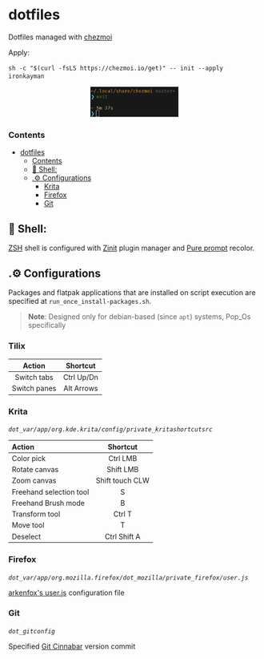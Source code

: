 # dotfiles

Dotfiles managed with [chezmoi](https://github.com/twpayne/chezmoi)

Apply:
```shell
sh -c "$(curl -fsLS https://chezmoi.io/get)" -- init --apply ironkayman
```

<p align="center">
    <img src="docs/color_scheme_example.png" style="width: 35%;"></img>
</p>

### Contents
- [dotfiles](#dotfiles)
    - [Contents](#contents)
  - [🌻 Shell:](#-shell)
  - [.⚙️ Configurations](#️-configurations)
    - [Krita](#krita)
    - [Firefox](#firefox)
    - [Git](#git)


## 🌻 Shell:

[ZSH](https://wiki.archlinux.org/title/Zsh) shell is configured with [Zinit](https://github.com/zdharma-continuum/zinit) plugin manager and [Pure prompt](https://github.com/sindresorhus/pure) recolor.

## .⚙️ Configurations

Packages and flatpak applications that are installed on script execution are specified at `run_once_install-packages.sh`.

> **Note**: Designed only for debian-based (since `apt`) systems, Pop_Os specifically

### Tilix

| Action        | Shortcut   |
|:-------------:|:----------:|
| Switch tabs   | Ctrl Up/Dn |
| Switch panes  | Alt Arrows |

### Krita
*`dot_var/app/org.kde.krita/config/private_kritashortcutsrc`*

| Action                  | Shortcut        |
|:------------------------|:---------------:|
| Color pick              | Ctrl LMB        |
| Rotate canvas           | Shift LMB       |
| Zoom canvas             | Shift touch CLW |
| Freehand selection tool | S               |
| Freehand Brush mode     | B               |
| Transform tool          | Ctrl T          |
| Move tool               | T               |
| Deselect                | Ctrl Shift A    |

### Firefox
*`dot_var/app/org.mozilla.firefox/dot_mozilla/private_firefox/user.js`*

[arkenfox's user.js](https://github.com/arkenfox/user.js) configuration file

### Git
*`dot_gitconfig`*

Specified [Git Cinnabar](https://github.com/glandium/git-cinnabar) version commit
